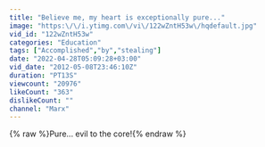 ```yaml
---
title: "Believe me, my heart is exceptionally pure..."
image: "https:\/\/i.ytimg.com\/vi\/122wZntH53w\/hqdefault.jpg"
vid_id: "122wZntH53w"
categories: "Education"
tags: ["Accomplished","by","stealing"]
date: "2022-04-28T05:09:28+03:00"
vid_date: "2012-05-08T23:46:10Z"
duration: "PT13S"
viewcount: "20976"
likeCount: "363"
dislikeCount: ""
channel: "Marx"
---
```

{% raw %}Pure... evil to the core!{% endraw %}

